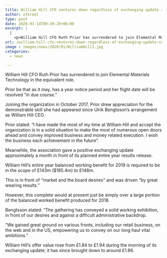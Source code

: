 ```yaml
---
title: William Hill CFO ventures down regardless of exchanging update surpassing business sector expectations
author: xforeal 
type: post
date: 2020-01-14T09:39:28+00:00
excerpt: |
  |
    <p>William Hill CFO Ruth Prior has surrendered to join Elemental Materials Technology in the equivalent role</p>
url: /william-hill-cfo-ventures-down-regardless-of-exchanging-update-surpassing-business-sector-expectations/
image : images/news/2020/01/WilliamHill2.jpg
categories:
  - news

---
```

William Hill CFO Ruth Prior has surrendered to join Elemental Materials Technology in the equivalent role.

Prior be that as it may, has a year notice period and her flight date will be resolved “in due course.”

Joining the organization in October 2017, Prior drew appreciation for the demonstrable skill she had appeared since Ulrik Bengtsson’s arrangement as William Hill CEO.

Prior stated: “I have made the most of my time at William Hill and accept the organization is in a solid situation to make the most of numerous open doors ahead and convey improved business and money related execution. I wish the business each achievement in the future”.

Meanwhile, the association gave a positive exchanging update approximately a month in front of its planned entire year results release.

William Hill’s entire year balanced working benefit for 2019 is required to be in the scope of £143m ($185.4m) to £148m.

This is in front of “market and the board desires” and was driven “by great wearing results.”

However, this complete would at present just be simply over a large portion of the balanced worked benefit produced for 2018.

Bengtsson stated: “The gathering has conveyed a solid working exhibition, in front of our desires and against a difficult administrative backdrop.

“We gained great ground on various fronts, including our retail business, on the web and in the US, empowering us to convey on our long haul vital ambitions.”

William Hill’s offer value rose from £1.84 to £1.94 during the morning of its exchanging update; it has since brought down to around £1.86.